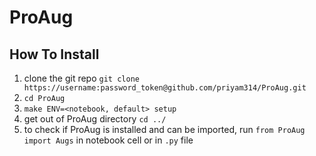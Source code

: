 # ProAug

## How To Install
1. clone the git repo `git clone https://username:password_token@github.com/priyam314/ProAug.git`
2. `cd ProAug`
3. `make ENV=<notebook, default> setup`
4. get out of ProAug directory `cd ../`
5. to check if ProAug is installed and can be imported, run `from ProAug import Augs`
in notebook cell or in `.py` file
